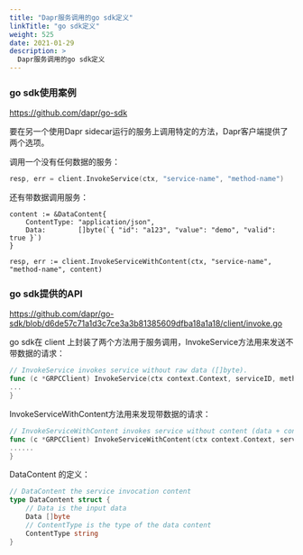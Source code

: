 ```yaml
---
title: "Dapr服务调用的go sdk定义"
linkTitle: "go sdk定义"
weight: 525
date: 2021-01-29
description: >
  Dapr服务调用的go sdk定义
---
```


### go sdk使用案例

https://github.com/dapr/go-sdk 

要在另一个使用Dapr sidecar运行的服务上调用特定的方法，Dapr客户端提供了两个选项。

调用一个没有任何数据的服务：

```go
resp, err = client.InvokeService(ctx, "service-name", "method-name") 
```

还有带数据调用服务：

```
content := &DataContent{
    ContentType: "application/json",
    Data:        []byte(`{ "id": "a123", "value": "demo", "valid": true }`)
}

resp, err := client.InvokeServiceWithContent(ctx, "service-name", "method-name", content)
```

### go sdk提供的API

https://github.com/dapr/go-sdk/blob/d6de57c71a1d3c7ce3a3b81385609dfba18a1a18/client/invoke.go

go sdk在 client 上封装了两个方法用于服务调用，InvokeService方法用来发送不带数据的请求：

```go
// InvokeService invokes service without raw data ([]byte).
func (c *GRPCClient) InvokeService(ctx context.Context, serviceID, method string) (out []byte, err error) {
...
}
```

InvokeServiceWithContent方法用来发现带数据的请求：

```go
// InvokeServiceWithContent invokes service without content (data + content type).
func (c *GRPCClient) InvokeServiceWithContent(ctx context.Context, serviceID, method string, content *DataContent) (out []byte, err error) {
......
}
```

DataContent 的定义：

```go
// DataContent the service invocation content
type DataContent struct {
	// Data is the input data
	Data []byte
	// ContentType is the type of the data content
	ContentType string
}
```



